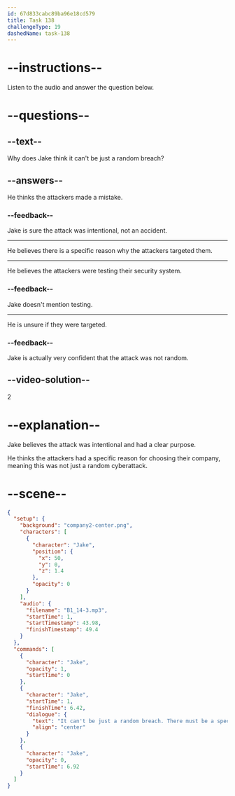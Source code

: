 ```yaml
---
id: 67d833cabc89ba96e18cd579
title: Task 138
challengeType: 19
dashedName: task-138
---
```


<!-- (audio) Jake: It can't be just a random breach. There must be a specific reason they targeted us. -->

# --instructions--

Listen to the audio and answer the question below.

# --questions--

## --text--

Why does Jake think it can't be just a random breach?

## --answers--

He thinks the attackers made a mistake.

### --feedback--

Jake is sure the attack was intentional, not an accident.

---

He believes there is a specific reason why the attackers targeted them.

---

He believes the attackers were testing their security system.

### --feedback--

Jake doesn't mention testing.

---

He is unsure if they were targeted.

### --feedback--

Jake is actually very confident that the attack was not random.

## --video-solution--

2

# --explanation--

Jake believes the attack was intentional and had a clear purpose.  

He thinks the attackers had a specific reason for choosing their company, meaning this was not just a random cyberattack.  

# --scene--

```json
{
  "setup": {
    "background": "company2-center.png",
    "characters": [
      {
        "character": "Jake",
        "position": {
          "x": 50,
          "y": 0,
          "z": 1.4
        },
        "opacity": 0
      }
    ],
    "audio": {
      "filename": "B1_14-3.mp3",
      "startTime": 1,
      "startTimestamp": 43.98,
      "finishTimestamp": 49.4
    }
  },
  "commands": [
    {
      "character": "Jake",
      "opacity": 1,
      "startTime": 0
    },
    {
      "character": "Jake",
      "startTime": 1,
      "finishTime": 6.42,
      "dialogue": {
        "text": "It can't be just a random breach. There must be a specific reason they targeted us.",
        "align": "center"
      }
    },
    {
      "character": "Jake",
      "opacity": 0,
      "startTime": 6.92
    }
  ]
}
```
